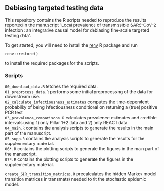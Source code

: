 ## Debiasing targeted testing data

This repository contains the R scripts needed to reproduce the results reported in
the manuscript 'Local prevalence of transmissible SARS-CoV-2 infection : an integrative causal model for debiasing fine-scale targeted testing data'.  

To get started, you will need to install the [renv](https://rstudio.github.io/renv/index.html) R package and run
```
renv::restore()
```
to install the required packages for the scripts.  

### Scripts

`00_download_data.R`  fetches the required data.  
`01_preprocess_data.R`  performs some initial preprocessing of the data for downstream use.  
`02_calculate_infectiousness_estimates` computes the time-dependent probability of being infectiousness conditional on returning a (true) positive PCR test  
`03_prevalence_comparisons.R` calculates prevalence estimates and credible intervals using 1) only Pillar 1+2 data and 2) only REACT data.  
`04_main.R` contains the analysis scripts to generate the results in the main part of the manuscript.  
`05_supp.R` contains the analysis scripts to generate the results for the supplementary material.  
`06*.R` contains the plotting scripts to generate the figures in the main part of the manuscript.  
`07*.R` contains the plotting scripts to generate the figures in the supplementary material.  

`create_SIR_transition_matrices.R` precalculates the hidden Markov model transition matrices in transmats/ needed to fit the stochastic epidemic model.  
